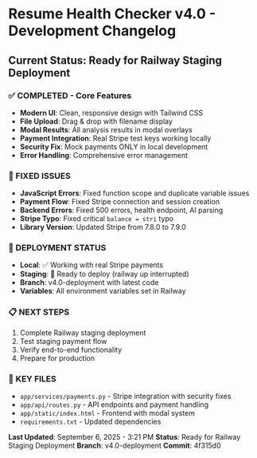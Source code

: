 # Resume Health Checker v4.0 - Development Changelog

## Current Status: Ready for Railway Staging Deployment

### ✅ COMPLETED - Core Features
- **Modern UI**: Clean, responsive design with Tailwind CSS
- **File Upload**: Drag & drop with filename display
- **Modal Results**: All analysis results in modal overlays
- **Payment Integration**: Real Stripe test keys working locally
- **Security Fix**: Mock payments ONLY in local development
- **Error Handling**: Comprehensive error management

### 🔧 FIXED ISSUES
- **JavaScript Errors**: Fixed function scope and duplicate variable issues
- **Payment Flow**: Fixed Stripe connection and session creation
- **Backend Errors**: Fixed 500 errors, health endpoint, AI parsing
- **Stripe Typo**: Fixed critical `balance = stri` typo
- **Library Version**: Updated Stripe from 7.8.0 to 7.9.0

### 🚀 DEPLOYMENT STATUS
- **Local**: ✅ Working with real Stripe payments
- **Staging**: 🔄 Ready to deploy (railway up interrupted)
- **Branch**: v4.0-deployment with latest code
- **Variables**: All environment variables set in Railway

### 📋 NEXT STEPS
1. Complete Railway staging deployment
2. Test staging payment flow
3. Verify end-to-end functionality
4. Prepare for production

### 🔑 KEY FILES
- `app/services/payments.py` - Stripe integration with security fixes
- `app/api/routes.py` - API endpoints and payment handling
- `app/static/index.html` - Frontend with modal system
- `requirements.txt` - Updated dependencies

**Last Updated**: September 6, 2025 - 3:21 PM
**Status**: Ready for Railway Staging Deployment
**Branch**: v4.0-deployment
**Commit**: 4f315d0